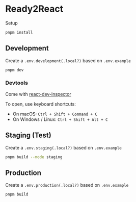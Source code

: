 # Ready2React

Setup
```sh
pnpm install
```

## Development

Create a `.env.development(.local?)` based on `.env.example`

```sh
pnpm dev
```

### Devtools

Come with [react-dev-inspector](https://github.com/zthxxx/react-dev-inspector)

To open, use keyboard shortcuts:

- On macOS: `Ctrl + Shift + Command + C`
- On Windows / Linux: `Ctrl + Shift + Alt + C`

## Staging (Test)

Create a `.env.staging(.local?)` based on `.env.example`

```sh
pnpm build --mode staging
```

## Production

Create a `.env.production(.local?)` based on `.env.example`

```sh
pnpm build
```
